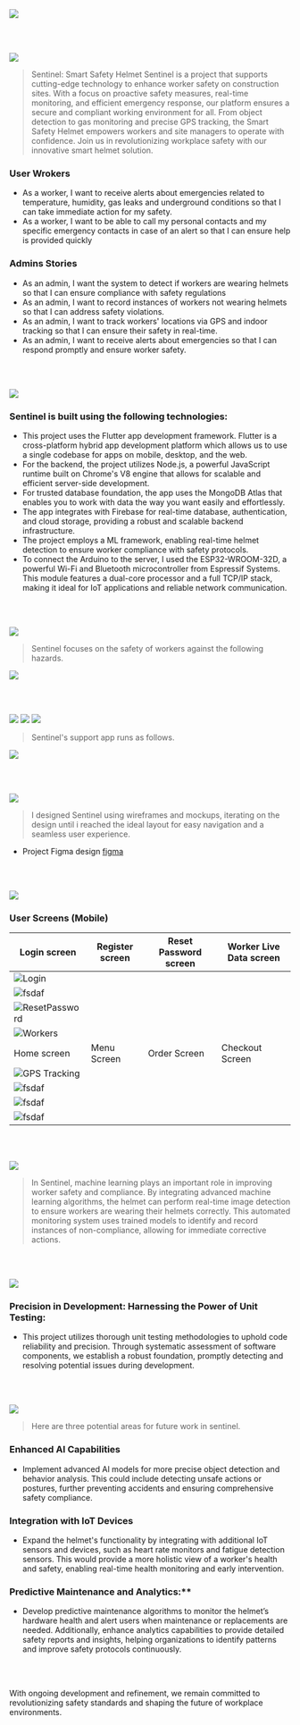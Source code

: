 <img src="./readme/title1.svg"/>

<br><br>

<!-- project philosophy -->
<img src="./readme/title2.svg"/>

> Sentinel: Smart Safety Helmet
> Sentinel is a project that supports cutting-edge technology to enhance worker safety on construction sites. With a focus on proactive safety measures, real-time monitoring, and efficient emergency response, our platform ensures a secure and compliant working environment for all. From object detection to gas monitoring and precise GPS tracking, the Smart Safety Helmet empowers workers and site managers to operate with confidence. Join us in revolutionizing workplace safety with our innovative smart helmet solution.

### User Wrokers
- As a worker, I want to receive alerts about emergencies related to temperature, humidity, gas leaks and underground conditions so that I can take immediate action for my safety.
-  As a worker, I want to be able to call my personal contacts and my specific emergency contacts in case of an alert so that I can ensure help is provided quickly

### Admins Stories
- As an admin, I want the system to detect if workers are wearing helmets so that I can ensure compliance with safety regulations
- As an admin, I want to record instances of workers not wearing helmets so that I can address safety violations.
- As an admin, I want to track workers' locations via GPS and indoor tracking so that I can ensure their safety in real-time.
- As an admin, I want to receive alerts about emergencies so that I can respond promptly and ensure worker safety.

<br><br>

<!-- Tech stack -->
<img src="./readme/title3.svg"/>

###  Sentinel is built using the following technologies:

- This project uses the Flutter app development framework. Flutter is a cross-platform hybrid app development platform which allows us to use a single codebase for apps on mobile, desktop, and the web.
- For the backend, the project utilizes Node.js, a powerful JavaScript runtime built on Chrome's V8 engine that allows for scalable and efficient server-side development.
- For trusted database foundation, the app uses the MongoDB Atlas that enables you to work with data the way you want easily and effortlessly.
- The app integrates with Firebase for real-time database, authentication, and cloud storage, providing a robust and scalable backend infrastructure.
- The project employs a ML framework, enabling real-time helmet detection to ensure worker compliance with safety protocols.
- To connect the Arduino to the server, I used the ESP32-WROOM-32D, a powerful Wi-Fi and Bluetooth microcontroller from Espressif Systems. This module features a dual-core processor and a full TCP/IP stack, making it ideal for IoT applications and reliable network communication.









<br><br>

<!-- Features -->
<img src="./readme/title4.svg"/>

> Sentinel focuses on the safety of workers against the following hazards.
<img src= "./readme/Features.svg"/>


<br><br>


<!-- App Routings -->

<img src="./readme/title10.svg"/>
<img src= "./readme/image 2.svg"/>
<img src= "./readme/image 3.svg"/>

> Sentinel's support app runs as follows.

<img src = "./readme/Routings.svg"/>

<br><br>

<!-- UI UX -->
<img src="./readme/title6.svg"/>


> I designed Sentinel using wireframes and mockups, iterating on the design until i reached the ideal layout for easy navigation and a seamless user experience.


- Project Figma design [figma](https://www.figma.com/file/LsuOx5Wnh5YTGSEtrgvz4l/Purrfect-Pals?type=design&node-id=257%3A79&mode=design&t=adzbABt5hbb91ucZ-1)


<!-- ### Mockups
| Home screen  | Menu Screen | Order Screen |
| ---| ---| ---|
| ![Landing](./readme/demo/1440x1024.png) | ![fsdaf](./readme/demo/1440x1024.png) | ![fsdaf](./readme/demo/1440x1024.png) | -->



<br><br>


<!-- Implementation -->
<img src="./readme/title7.svg"/>


### User Screens (Mobile)
| Login screen  | Register screen | Reset Password screen | Worker Live Data screen |
| ---| ---| ---| ---|
| ![Login](./readme/Login.svg) | 
![fsdaf](./readme/Signup.svg) | 
![ResetPassword](./readme/Reset.svg) | 
![Workers](./readme/worker.svg) |
| Home screen  | Menu Screen | Order Screen | Checkout Screen |
| ![GPS Tracking](./readme/GPS.svg) | 
![fsdaf](https://placehold.co/900x1600) | 
![fsdaf](https://placehold.co/900x1600) | 
![fsdaf](https://placehold.co/900x1600) |

<!-- ### Admin Screens (Web)
| Login screen  | Register screen |  Landing screen |
| ---| ---| ---|
| ![Landing](./readme/demo/1440x1024.png) | ![fsdaf](./readme/demo/1440x1024.png) | ![fsdaf](./readme/demo/1440x1024.png) |
| Home screen  | Menu Screen | Order Screen |
| ![Landing](./readme/demo/1440x1024.png) | ![fsdaf](./readme/demo/1440x1024.png) | ![fsdaf](./readme/demo/1440x1024.png) | -->

<br><br>


<!-- Machine Learning -->
<img src="./readme/title8.svg"/>

> In Sentinel, machine learning plays an important role in improving worker safety and compliance. By integrating advanced machine learning algorithms, the helmet can perform real-time image detection to ensure workers are wearing their helmets correctly. This automated monitoring system uses trained models to identify and record instances of non-compliance, allowing for immediate corrective actions. 

<br><br>


<!-- Unit Testing -->
<img src="./readme/title9.svg"/>

###  Precision in Development: Harnessing the Power of Unit Testing:

- This project utilizes thorough unit testing methodologies to uphold code reliability and precision. Through systematic assessment of software components, we establish a robust foundation, promptly detecting and resolving potential issues during development.

<br><br>



<!-- Future Work -->
<img src="./readme/title10.svg"/>

> Here are three potential areas for future work in sentinel.

### Enhanced AI Capabilities
   - Implement advanced AI models for more precise object detection and behavior analysis. This could include detecting unsafe actions or postures, further preventing accidents and ensuring comprehensive safety compliance.

### Integration with IoT Devices
   - Expand the helmet's functionality by integrating with additional IoT sensors and devices, such as heart rate monitors and fatigue detection sensors. This would provide a more holistic view of a worker's health and safety, enabling real-time health monitoring and early intervention.

### Predictive Maintenance and Analytics:**
   - Develop predictive maintenance algorithms to monitor the helmet’s hardware health and alert users when maintenance or replacements are needed. Additionally, enhance analytics capabilities to provide detailed safety reports and insights, helping organizations to identify patterns and improve safety protocols continuously.

<br><br>

With ongoing development and refinement, we remain committed to revolutionizing safety standards and shaping the future of workplace environments.

